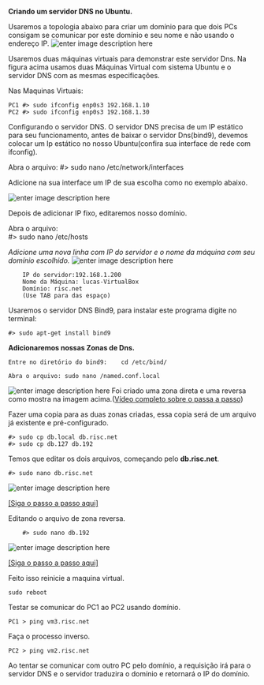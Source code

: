 
**Criando um servidor DNS no Ubuntu.**

Usaremos a topologia abaixo para criar um domínio para que dois PCs consigam se comunicar por este domínio e seu nome e não usando o endereço IP.
![enter image description here](https://uploaddeimagens.com.br/images/001/253/597/original/DNS.png?1516209228)

Usaremos duas máquinas virtuais para demonstrar este servidor Dns. Na figura acima usamos duas Máquinas Virtual com sistema Ubuntu e o servidor DNS com as mesmas especificações.

Nas Maquinas Virtuais:

	PC1 #> sudo ifconfig enp0s3 192.168.1.10
	PC2 #> sudo ifconfig enp0s3 192.168.1.30


Configurando o servidor DNS.
O servidor DNS precisa de um IP estático para seu funcionamento, antes de baixar o servidor Dns(bind9), devemos colocar um Ip estático no nosso Ubuntu(confira sua interface de rede com ifconfig).

Abra o arquivo:
	#> sudo nano /etc/network/interfaces

Adicione na sua interface um IP de sua escolha como no exemplo abaixo.

![enter image description here](https://uploaddeimagens.com.br/images/001/253/725/original/interfaces.png?1516212734)

Depois de adicionar IP fixo, editaremos nosso domínio.

Abra o arquivo:  
		#> sudo nano /etc/hosts

*Adicione uma nova linha com IP do servidor e o nome da máquina com seu domínio escolhido.*
![enter image description here](https://uploaddeimagens.com.br/images/001/253/749/original/hosts.png?1516213813)
		
		IP do servidor:192.168.1.200
		Nome da Máquina: lucas-VirtualBox
		Domínio: risc.net
		(Use TAB para das espaço)


Usaremos o servidor DNS Bind9, para instalar este programa digite no terminal:
	
	#> sudo apt-get install bind9

**Adicionaremos nossas Zonas de Dns.**

	Entre no diretório do bind9: 	cd /etc/bind/
			
	Abra o arquivo: sudo nano /named.conf.local

![enter image description here](https://uploaddeimagens.com.br/images/001/253/775/original/zonas.png?1516215186)
Foi criado uma zona direta e uma reversa como mostra na imagem acima.([Vídeo completo sobre o passa a passo](https://www.youtube.com/watch?v=0SSSfyy7bO4))

Fazer uma copia para as duas zonas criadas, essa copia será de um arquivo já existente e pré-configurado.

	#> sudo cp db.local db.risc.net
	#> sudo cp db.127 db.192

Temos que editar os dois arquivos, começando pelo **db.risc.net**.

	#> sudo nano db.risc.net
![enter image description here](https://uploaddeimagens.com.br/images/001/253/841/original/zonaDireta.png?1516217722)

[\[Siga o passo a passo aqui\]](https://www.youtube.com/watch?v=xZcf7TaxKHU)

Editando o arquivo de zona reversa.

		#> sudo nano db.192
	
![enter image description here](https://uploaddeimagens.com.br/images/001/253/857/original/zonaReversa.png?1516218271)

[\[Siga o passo a passo aqui\]](https://www.youtube.com/watch?v=xZcf7TaxKHU)

Feito isso reinicie a maquina virtual.

	sudo reboot

Testar se comunicar do PC1 ao PC2 usando domínio.
	
	PC1 > ping vm3.risc.net

Faça o processo inverso.
	
	PC2 > ping vm2.risc.net
Ao tentar se comunicar com outro PC pelo domínio, a requisição irá para o servidor DNS e o servidor traduzira o domínio e retornará o IP do domínio.
